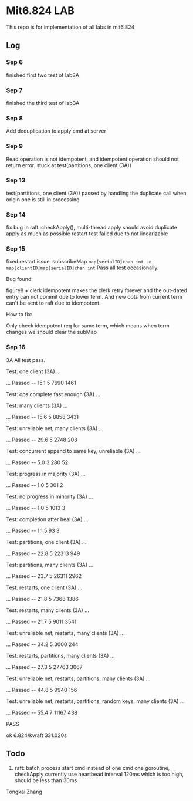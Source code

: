 # Mit6.824 LAB

This repo is for implementation of all labs in mit6.824

## Log

### Sep 6

finished first two test of lab3A

### Sep 7

finished the third test of lab3A

### Sep 8

Add deduplication to apply cmd at server

### Sep 9

Read operation is not idempotent, and idempotent operation should not return error. stuck at test(partitions, one client (3A))

### Sep 13

test(partitions, one client (3A)) passed by handling the duplicate call when origin one is still in processing

### Sep 14

fix bug in raft::checkApply(), multi-thread apply should avoid duplicate apply as much as possible
restart test failed due to not linearizable 

### Sep 15

fixed restart issue: subscribeMap `map[serialID]chan int -> map[clientID]map[serialID]chan int`
Pass all test occasionally.

Bug found:

figure8 + clerk idempotent makes the clerk retry forever and the out-dated entry can not commit due to lower term. And new opts from current
term can't be sent to raft due to idempotent.

How to fix:

Only check idempotent req for same term, which means when term changes we should clear the subMap

### Sep 16

3A All test pass.

Test: one client (3A) ...

  ... Passed --  15.1  5  7690 1461

Test: ops complete fast enough (3A) ...

Test: many clients (3A) ...

  ... Passed --  15.6  5  8858 3431

Test: unreliable net, many clients (3A) ...

  ... Passed --  29.6  5  2748  208

Test: concurrent append to same key, unreliable (3A) ...

  ... Passed --   5.0  3   280   52

Test: progress in majority (3A) ...

  ... Passed --   1.0  5   301    2

Test: no progress in minority (3A) ...

  ... Passed --   1.0  5  1013    3

Test: completion after heal (3A) ...

  ... Passed --   1.1  5    93    3

Test: partitions, one client (3A) ...

  ... Passed --  22.8  5 22313  949

Test: partitions, many clients (3A) ...

  ... Passed --  23.7  5 26311 2962

Test: restarts, one client (3A) ...

  ... Passed --  21.8  5  7368 1386

Test: restarts, many clients (3A) ...

  ... Passed --  21.7  5  9011 3541

Test: unreliable net, restarts, many clients (3A) ...

  ... Passed --  34.2  5  3000  244

Test: restarts, partitions, many clients (3A) ...

  ... Passed --  27.3  5 27763 3067

Test: unreliable net, restarts, partitions, many clients (3A) ...

  ... Passed --  44.8  5  9940  156

Test: unreliable net, restarts, partitions, random keys, many clients (3A) ...

  ... Passed --  55.4  7 11167  438

PASS

ok      6.824/kvraft    331.020s

## Todo

1. raft: batch process start cmd instead of one cmd one goroutine, checkApply
currently use heartbead interval 120ms which is too high, should be less than 30ms

Tongkai Zhang
